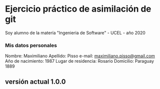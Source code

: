# Ejercicio práctico de asimilación de git
Soy alumno de la matería "Ingenieria de Software"  - UCEL - año 2020
### Mis datos personales
Nombre: Maximiliano
Apellido: Pisso
e-mail: maximiliano.pisso@gmail.com
Año de nacimiento: 1987
Lugar de residencia: Rosario
Domicilio: Paraguay 1889
## versión actual 1.0.0

